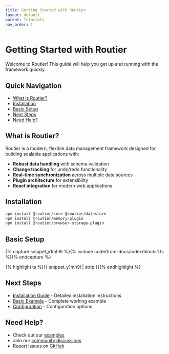 ```yaml
---
title: Getting Started with Routier
layout: default
parent: Tutorials
nav_order: 1
---
```


# Getting Started with Routier

Welcome to Routier! This guide will help you get up and running with the framework quickly.

## Quick Navigation

- [What is Routier?](#what-is-routier)
- [Installation](#installation)
- [Basic Setup](#basic-setup)
- [Next Steps](#next-steps)
- [Need Help?](#need-help)

## What is Routier?

Routier is a modern, flexible data management framework designed for building scalable applications with:

- **Robust data handling** with schema validation
- **Change tracking** for undo/redo functionality
- **Real-time synchronization** across multiple data sources
- **Plugin architecture** for extensibility
- **React integration** for modern web applications

## Installation

```bash
npm install @routier/core @routier/datastore
npm install @routier/memory-plugin
npm install @routier/browser-storage-plugin
```

## Basic Setup

{% capture snippet_y1mh9l %}{% include code/from-docs/index/block-1.ts %}{% endcapture %}

{% highlight ts %}{{ snippet_y1mh9l | strip }}{% endhighlight %}

## Next Steps

- [Installation Guide](installation.md) - Detailed installation instructions
- [Basic Example](basic-example.md) - Complete working example
- [Configuration](configuration.md) - Configuration options

## Need Help?

- Check out our [examples](../examples/basic/README.md)
- Join our [community discussions](https://github.com/your-username/routier/discussions)
- Report issues on [GitHub](https://github.com/your-username/routier/issues)
